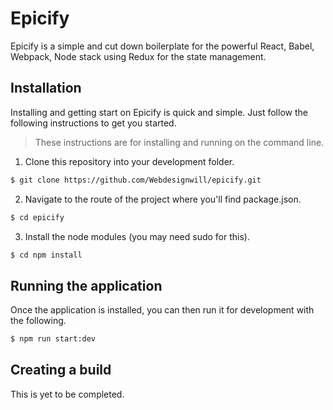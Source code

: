 # Epicify
Epicify is a simple and cut down boilerplate for the powerful React, Babel, Webpack, Node stack using Redux for the state management.

## Installation
Installing and getting start on Epicify is quick and simple. Just follow the following instructions to get you started.
> These instructions are for installing and running on the command line.

 1. Clone this repository into your development folder.
```sh
$ git clone https://github.com/Webdesignwill/epicify.git
```
2. Navigate to the route of the project where you'll find package.json.
```sh
$ cd epicify
```
3. Install the node modules (you may need sudo for this).
```sh
$ cd npm install
```

## Running the application
Once the application is installed, you can then run it for development with the following.
```sh
$ npm run start:dev
```
## Creating a build
This is yet to be completed.
